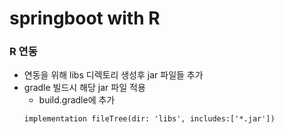 # springboot with R

### R 연동
- 연동을 위해 libs 디렉토리 생성후 jar 파일들 추가
- gradle 빌드시 해당 jar 파일 적용
  - build.gradle에 추가
  ```
  implementation fileTree(dir: 'libs', includes:['*.jar'])
```
